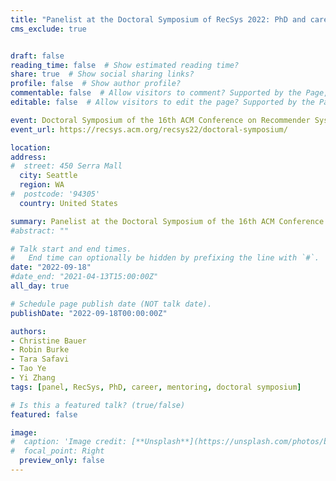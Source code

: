 ```yaml
---
title: "Panelist at the Doctoral Symposium of RecSys 2022: PhD and career journey"
cms_exclude: true


draft: false
reading_time: false  # Show estimated reading time?
share: true  # Show social sharing links?
profile: false  # Show author profile?
commentable: false  # Allow visitors to comment? Supported by the Page, Post, and Docs content types.
editable: false  # Allow visitors to edit the page? Supported by the Page, Post, and Docs content types.

event: Doctoral Symposium of the 16th ACM Conference on Recommender Sys-tems (RecSys 2022)
event_url: https://recsys.acm.org/recsys22/doctoral-symposium/

location: 
address:
#  street: 450 Serra Mall
  city: Seattle
  region: WA
#  postcode: '94305'
  country: United States

summary: Panelist at the Doctoral Symposium of the 16th ACM Conference on Recommender Systems (RecSys 2022).
#abstract: ""

# Talk start and end times.
#   End time can optionally be hidden by prefixing the line with `#`.
date: "2022-09-18"
#date_end: "2021-04-13T15:00:00Z"
all_day: true

# Schedule page publish date (NOT talk date).
publishDate: "2022-09-18T00:00:00Z"

authors:
- Christine Bauer
- Robin Burke
- Tara Safavi
- Tao Ye
- Yi Zhang
tags: [panel, RecSys, PhD, career, mentoring, doctoral symposium]

# Is this a featured talk? (true/false)
featured: false

image:
#  caption: 'Image credit: [**Unsplash**](https://unsplash.com/photos/bzdhc5b3Bxs)'
#  focal_point: Right
  preview_only: false
---
```

